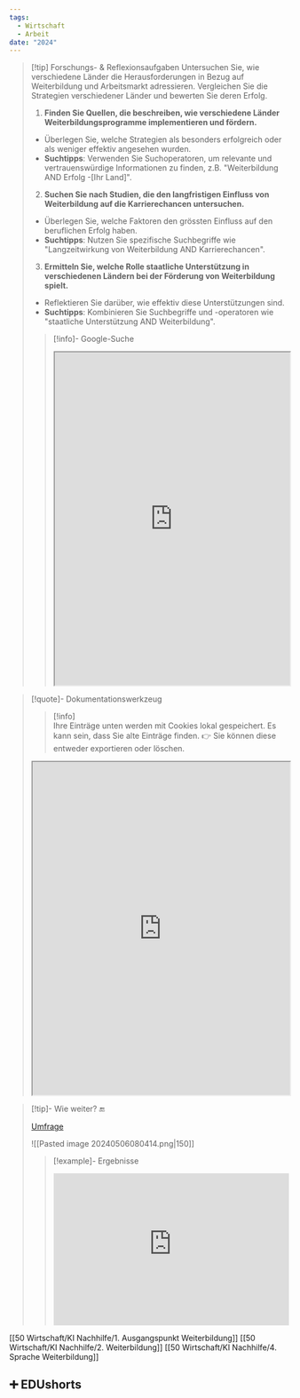 ```yaml
---
tags:
  - Wirtschaft
  - Arbeit
date: "2024"
---
```

>[!tip] Forschungs- & Reflexionsaufgaben
>Untersuchen Sie, wie verschiedene Länder die Herausforderungen in Bezug auf Weiterbildung und Arbeitsmarkt adressieren. Vergleichen Sie die Strategien verschiedener Länder und bewerten Sie deren Erfolg.
>1. **Finden Sie Quellen, die beschreiben, wie verschiedene Länder Weiterbildungsprogramme implementieren und fördern.**    
>- Überlegen Sie, welche Strategien als besonders erfolgreich oder als weniger effektiv angesehen wurden.
>- **Suchtipps**: Verwenden Sie Suchoperatoren, um relevante und vertrauenswürdige Informationen zu finden, z.B. "Weiterbildung AND Erfolg -[Ihr Land]".
>2. **Suchen Sie nach Studien, die den langfristigen Einfluss von Weiterbildung auf die Karrierechancen untersuchen.**
>- Überlegen Sie, welche Faktoren den grössten Einfluss auf den beruflichen Erfolg haben.
>- **Suchtipps**: Nutzen Sie spezifische Suchbegriffe wie "Langzeitwirkung von Weiterbildung AND Karrierechancen".
>3. **Ermitteln Sie, welche Rolle staatliche Unterstützung in verschiedenen Ländern bei der Förderung von Weiterbildung spielt.**
>- Reflektieren Sie darüber, wie effektiv diese Unterstützungen sind.
>- **Suchtipps**: Kombinieren Sie Suchbegriffe und -operatoren wie "staatliche Unterstützung AND Weiterbildung".
>>[!info]- Google-Suche
>><iframe width="100%" height="600" src="https://www.google.ch" allowfullscreen allow="geolocation *; autoplay; encrypted-media"></iframe>

>[!quote]- Dokumentationswerkzeug
>>[!info]  
>Ihre Einträge unten werden mit Cookies lokal gespeichert. Es kann sein, dass Sie alte Einträge finden. 
>👉 Sie können diese entweder exportieren oder löschen.
><iframe width="100%" height="600" src="https://app.Lumi.education/run/nYkJQz" allowfullscreen allow="geolocation *; autoplay; encrypted-media"></iframe>

>[!tip]- Wie weiter? 🔚
>
>[Umfrage](https://www.menti.com/alh8hwo3p8iu)
>
>![[Pasted image 20240506080414.png|150]]
>>[!example]- Ergebnisse
>><div style='position: relative; padding-bottom: 56.25%; padding-top: 35px; height: 0; overflow: hidden;'><iframe sandbox='allow-scripts allow-same-origin allow-presentation' allowfullscreen='true' allowtransparency='true' frameborder='0' height='315' src='https://www.mentimeter.com/app/presentation/alx111v5fnomtqq8nsba1mpj8m3s8mbf/embed' style='position: absolute; top: 0; left: 0; width: 100%; height: 100%;' width='420'></iframe></div>




[[50 Wirtschaft/KI Nachhilfe/1. Ausgangspunkt Weiterbildung]]
[[50 Wirtschaft/KI Nachhilfe/2. Weiterbildung]]
[[50 Wirtschaft/KI Nachhilfe/4. Sprache Weiterbildung]]

## ➕ EDUshorts
